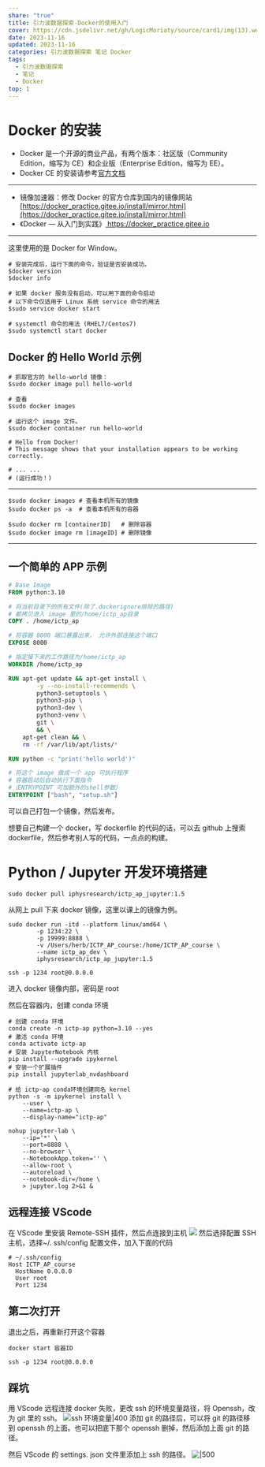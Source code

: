 ```yaml
---
share: "true"
title: 引力波数据探索-Docker的使用入门
cover: https://cdn.jsdelivr.net/gh/LogicMoriaty/source/card1/img(13).webp
date: 2023-11-16
updated: 2023-11-16
categories: 引力波数据探索 笔记 Docker
tags:
  - 引力波数据探索
  - 笔记
  - Docker
top: 1
---
```

# Docker 的安装
- Docker 是一个开源的商业产品，有两个版本：社区版（Community Edition，缩写为 CE）和企业版（Enterprise Edition，缩写为 EE）。
- Docker CE 的安装请参考[官方文档](https://docs.docker.com/install/)

---
- 镜像加速器：修改 Docker 的官方仓库到国内的镜像网站 [https://docker_practice.gitee.io/install/mirror.html](https://docker_practice.gitee.io/install/mirror.html)
- 《Docker — 从入门到实践》[ https://docker_practice.gitee.io ]( https://docker_practice.gitee.io/ )

---


这里使用的是 Docker for Window。

``` shell
# 安装完成后，运行下面的命令，验证是否安装成功。
$docker version
$docker info

# 如果 docker 服务没有启动，可以用下面的命令启动
# 以下命令仅适用于 Linux 系统 service 命令的用法
$sudo service docker start

# systemctl 命令的用法 (RHEL7/Centos7)
$sudo systemctl start docker
```


## Docker 的 Hello World 示例
```shell
# 抓取官方的 hello-world 镜像：
$sudo docker image pull hello-world

# 查看
$sudo docker images

# 运行这个 image 文件。
$sudo docker container run hello-world

# Hello from Docker!
# This message shows that your installation appears to be working correctly.

# ... ...
# (运行成功！)
```
---

```shell
$sudo docker images	# 查看本机所有的镜像
$sudo docker ps -a	# 查看本机所有的容器

$sudo docker rm [containerID]	# 删除容器
$sudo docker image rm [imageID]	# 删除镜像
```
---

## 一个简单的 APP 示例
``` dockerfile
# Base Image
FROM python:3.10

# 将当前目录下的所有文件(除了.dockerignore排除的路径)
# 都拷贝进入 image 里的/home/ictp_ap目录
COPY . /home/ictp_ap

# 将容器 8000 端口暴露出来， 允许外部连接这个端口
EXPOSE 8000

# 指定接下来的工作路径为/home/ictp_ap
WORKDIR /home/ictp_ap

RUN apt-get update && apt-get install \
        -y --no-install-recommends \
        python3-setuptools \
        python3-pip \
        python3-dev \
        python3-venv \
        git \
        && \
    apt-get clean && \
    rm -rf /var/lib/apt/lists/*

RUN python -c "print('hello world')"

# 将这个 image 做成一个 app 可执行程序
# 容器启动后自动执行下面指令
#（ENTRYPOINT 可加额外的shell参数）
ENTRYPOINT ["bash", "setup.sh"]
```


可以自己打包一个镜像，然后发布。

想要自己构建一个 docker，写 dockerfile 的代码的话，可以去 github 上搜索 dockerfile，然后参考别人写的代码，一点点的构建。

# Python / Jupyter 开发环境搭建
```shell
sudo docker pull iphysresearch/ictp_ap_jupyter:1.5
```
从网上 pull 下来 docker 镜像，这里以课上的镜像为例。
```shell
sudo docker run -itd --platform linux/amd64 \
        -p 1234:22 \
        -p 19999:8888 \
        -v /Users/herb/ICTP_AP_course:/home/ICTP_AP_course \
        --name ictp_ap_dev \
        iphysresearch/ictp_ap_jupyter:1.5
```

```shell
ssh -p 1234 root@0.0.0.0
```
进入 docker 镜像内部，密码是 root

然后在容器内，创建 conda 环境
```shell
# 创建 conda 环境
conda create -n ictp-ap python=3.10 --yes
# 激活 conda 环境
conda activate ictp-ap
# 安装 JupyterNotebook 内核
pip install --upgrade ipykernel
# 安装一个扩展插件
pip install jupyterlab_nvdashboard

# 给 ictp-ap conda环境创建同名 kernel
python -s -m ipykernel install \
    --user \
    --name=ictp-ap \
    --display-name="ictp-ap"
```

```shell
nohup jupyter-lab \
    --ip='*' \
    --port=8888 \
    --no-browser \
    --NotebookApp.token='' \
    --allow-root \
    --autoreload \
    --notebook-dir=/home \
    > jupyter.log 2>&1 &
```


## 远程连接 VScode
在 VScode 里安装 Remote-SSH 插件，然后点连接到主机
![](../../source/images/Docker.png)
然后选择配置 SSH 主机，选择~/. ssh/config 配置文件，加入下面的代码
```config
# ~/.ssh/config
Host ICTP_AP_course
  HostName 0.0.0.0
  User root
  Port 1234
```

## 第二次打开
退出之后，再重新打开这个容器
```shell
docker start 容器ID
```

```shell
ssh -p 1234 root@0.0.0.0
```

## 踩坑
用 VScode 远程连接 docker 失败，更改 ssh 的环境变量路径，将 Openssh，改为 git 里的 ssh。
![ssh 环境变量|400](../../source/images/sshpath.png)
添加 git 的路径后，可以将 git 的路径移到 openssh 的上面。也可以把底下那个 openssh 删掉，然后添加上面 git 的路径。

然后 VScode 的 settings. json 文件里添加上 ssh 的路径。
![|500](../../source/images/sshVScodepath.png)
